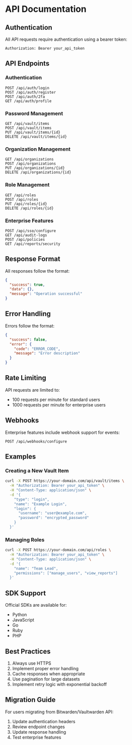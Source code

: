 # API Documentation

## Authentication

All API requests require authentication using a bearer token:
```http
Authorization: Bearer your_api_token
```

## API Endpoints

### Authentication

```http
POST /api/auth/login
POST /api/auth/register
POST /api/auth/2fa
GET /api/auth/profile
```

### Password Management

```http
GET /api/vault/items
POST /api/vault/items
PUT /api/vault/items/{id}
DELETE /api/vault/items/{id}
```

### Organization Management

```http
GET /api/organizations
POST /api/organizations
PUT /api/organizations/{id}
DELETE /api/organizations/{id}
```

### Role Management

```http
GET /api/roles
POST /api/roles
PUT /api/roles/{id}
DELETE /api/roles/{id}
```

### Enterprise Features

```http
POST /api/sso/configure
GET /api/audit-logs
POST /api/policies
GET /api/reports/security
```

## Response Format

All responses follow the format:
```json
{
  "success": true,
  "data": {},
  "message": "Operation successful"
}
```

## Error Handling

Errors follow the format:
```json
{
  "success": false,
  "error": {
    "code": "ERROR_CODE",
    "message": "Error description"
  }
}
```

## Rate Limiting

API requests are limited to:
- 100 requests per minute for standard users
- 1000 requests per minute for enterprise users

## Webhooks

Enterprise features include webhook support for events:
```http
POST /api/webhooks/configure
```

## Examples

### Creating a New Vault Item
```bash
curl -X POST https://your-domain.com/api/vault/items \
  -H "Authorization: Bearer your_api_token" \
  -H "Content-Type: application/json" \
  -d '{
    "type": "login",
    "name": "Example Login",
    "login": {
      "username": "user@example.com",
      "password": "encrypted_password"
    }
  }'
```

### Managing Roles
```bash
curl -X POST https://your-domain.com/api/roles \
  -H "Authorization: Bearer your_api_token" \
  -H "Content-Type: application/json" \
  -d '{
    "name": "Team Lead",
    "permissions": ["manage_users", "view_reports"]
  }'
```

## SDK Support

Official SDKs are available for:
- Python
- JavaScript
- Go
- Ruby
- PHP

## Best Practices

1. Always use HTTPS
2. Implement proper error handling
3. Cache responses when appropriate
4. Use pagination for large datasets
5. Implement retry logic with exponential backoff

## Migration Guide

For users migrating from Bitwarden/Vaultwarden API:
1. Update authentication headers
2. Review endpoint changes
3. Update response handling
4. Test enterprise features
